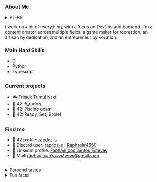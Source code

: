 ### About Me
<details>
  <summary>PT-BR</summary>
  </br>

  Desenvolvo um pouco de tudo, com foco no DevOps e backend.
  Sou criador de conteúdo em diversas áreas, desenvolvedor de jogos por diversão, artesão por paixão e empreendedor por vocação.

  ---
</details>

I work on a bit of everything, with a focus on DevOps and backend.
I'm a content creator across multiple fields, a game maker for recreation, an artisan by dedication, and an entrepreneur by vocation.


### Main Hard Skills

- C
- Python
- Typescript

<h2></h2> <!-- Line divisor -->

### Current projects

- 🎮 Trimui: Trimui Next
- 🚀 42: ft_turing
- 🚀 42: Piscine ocaml
- 🚀 42: Ready, Set, Boole!

<h2></h2> <!-- Line divisor -->

### Find me

- 🚀 42 profile: [rapdos-s]([URL](https://profile.intra.42.fr/users/rapdos-s))
- 💬 Discord user: [rapdos-s | Raphael#4550](https://discordapp.com/users/797961558889070623/)
- 👥 LinkedIn profile: [Raphael dos Santos Esteves](https://www.linkedin.com/in/rapdos-s/)
- 📧 Mail: [raphael.santos.esteves@gmail.com](mailto:raphael.santos.esteves@gmail.com)

<h2></h2> <!-- Line divisor -->

<details>
  <summary>Personal tastes</summary>
  </br>

😁 Bad Jokes | 🥜 Paçoca (Peanut Candy) | 🎮 Sony PSP

</details>

<details>
  <summary>Fun facts!</summary>
  </br>

🎵 I learned to play acoustic guitar even though I didn't like to listen to music;

🏃 The username "**rapdos**" sounds like "**fasterous**" in Brazilian Portuguese;

</details>

<!-- Herobrine: I'm still here, boy. -->
